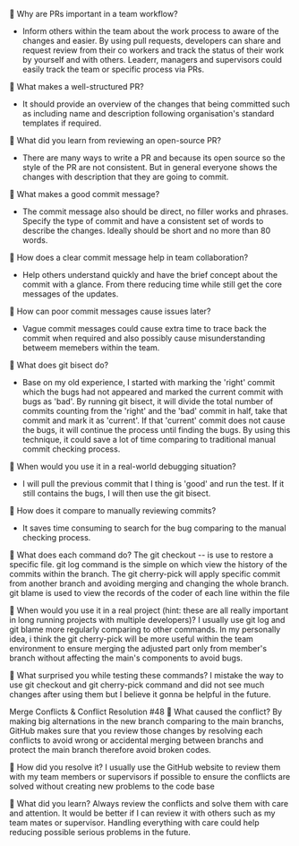 📌 Why are PRs important in a team workflow?

- Inform others within the team about the work process to aware of the changes and easier. By using pull requests, developers can share and request review from their co workers and track the status of their work by yourself and with others. Leaderr, managers and supervisors could easily track the team or specific process via PRs.

📌 What makes a well-structured PR?

- It should provide an overview of the changes that being committed such as including name and description following organisation's standard templates if required.

📌 What did you learn from reviewing an open-source PR?

- There are many ways to write a PR and because its open source so the style of the PR are not consistent. But in general everyone shows the changes with description that they are going to commit.

📌 What makes a good commit message?

- The commit message also should be direct, no filler works and phrases. Specify the type of commit and have a consistent set of words to describe the changes. Ideally should be short and no more than 80 words.

📌 How does a clear commit message help in team collaboration?

- Help others understand quickly and have the brief concept about the commit with a glance. From there reducing time while still get the core messages of the updates.

📌 How can poor commit messages cause issues later?

- Vague commit messages could cause extra time to trace back the commit when required and also possibly cause misunderstanding betweem memebers within the team.

📌 What does git bisect do?

- Base on my old experience, I started with marking the 'right' commit which the bugs had not appeared and marked the current commit with bugs as 'bad'. By running git bisect, it will divide the total number of commits counting from the 'right' and the 'bad' commit in half, take that commit and mark it as 'current'. If that 'current' commit does not cause the bugs, it will continue the process until finding the bugs. By using this technique, it could save a lot of time comparing to traditional manual commit checking process.

📌 When would you use it in a real-world debugging situation?

- I will pull the previous commit that I thing is 'good' and run the test. If it still contains the bugs, I will then use the git bisect.

📌 How does it compare to manually reviewing commits?

- It saves time consuming to search for the bug comparing to the manual checking process.

📌 What does each command do?
The git checkout <branch> -- <file> is use to restore a specific file.
git log command is the simple on which view the history of the commits within the branch.
The git cherry-pick <commit> will apply specific commit from another branch and avoiding merging and changing the whole branch.
git blame <file> is used to view the records of the coder of each line within the file

📌 When would you use it in a real project (hint: these are all really important in long running projects with multiple developers)?
I usually use git log and git blame more regularly comparing to other commands. In my personally idea, i think the git cherry-pick will be more useful within the team environment to ensure merging the adjusted part only from member's branch without affecting the main's components to avoid bugs.

📌 What surprised you while testing these commands?
I mistake the way to use git checkout and git cherry-pick command and did not see much changes after using them but I believe it gonna be helpful in the future.

Merge Conflicts & Conflict Resolution #48
📌 What caused the conflict?
By making big alternations in the new branch comparing to the main branchs, GitHub makes sure that you review those changes by resolving each conflicts to avoid wrong or accidental merging between branchs and protect the main branch therefore avoid broken codes.

📌 How did you resolve it?
I usually use the GitHub website to review them with my team members or supervisors if possible to ensure the conflicts are solved without creating new problems to the code base

📌 What did you learn?
Always review the conflicts and solve them with care and attention. It would be better if I can review it with others such as my team mates or supervisor. Handling everything with care could help reducing possible serious problems in the future.
